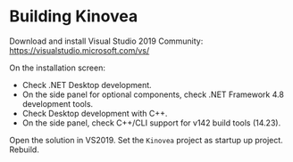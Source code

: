 

# Building Kinovea

Download and install Visual Studio 2019 Community: https://visualstudio.microsoft.com/vs/

On the installation screen: 
- Check .NET Desktop development.
- On the side panel for optional components, check .NET Framework 4.8 development tools.
- Check Desktop development with C++.
- On the side panel, check C++/CLI support for v142 build tools (14.23).
    
Open the solution in VS2019. Set the `Kinovea` project as startup up project. Rebuild.
